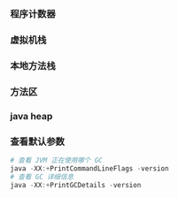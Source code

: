 ### 程序计数器
### 虚拟机栈
### 本地方法栈
### 方法区
### java heap

### 查看默认参数

```powershell
# 查看 JVM 正在使用哪个 GC
java -XX:+PrintCommandLineFlags -version
# 查看 GC 详细信息
java -XX:+PrintGCDetails -version
```


